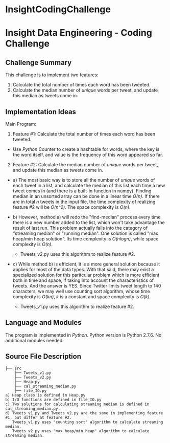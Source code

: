 # InsightCodingChallenge
Insight Data Engineering - Coding Challenge
===========================================================
## Challenge Summary

This challenge is to implement two features:

1. Calculate the total number of times each word has been tweeted.
2. Calculate the median number of *unique* words per tweet, and update this median as tweets come in.

## Implementation Ideas

Main Program:

1) Feature #1: Calculate the total number of times each word has been tweeted.

- Use _Python_ Counter to create a hashtable for words, where the key is the word itself, and value is the
frequency of this word appeared so far.
    
2) Feature #2: Calculate the median number of *unique* words per tweet, and update this median as tweets come in.

- a) The most basic way is to store all the number of *unique* words of each tweet in a list, and calculate the median of this list each time a new tweet comes in (and there is a built-in function in numpy). Finding median in an unsorted array can be done in a linear time *O(n)*. If there are in total *n* tweets in the input file, the time complexity of realizing feature #2 will be *O(n^2)*. The space complexity is *O(n)*.
    
- b) However, method a) will redo the "find-median" process every time there is a new number added to the list, which won't take advantage the result of last run. This problem actually falls into the category of "streaming median" or "running median". One solution is called "max heap/min heap solution". Its time complexity is *O(nlogn)*, while space complexity is *O(n)*.

	- Tweets_v2.py uses this algorithm to realize feature #2. 
    
- c) While method b) is efficient, it is a more general solution because it applies for most of the data types. With that said, there may exist a specialized solution for this paritcular problem which is more efficient both in time and space, if taking into account the characteristics of tweets. And the answer is YES. Since Twitter limits tweet length to 140 characters, we may well use counting sort algorithm, whose time complexity is *O(kn)*, *k* is a constant and space complexity is *O(k)*. 

	- Tweets_v1.py uses this algorithm to realize feature #2. 

## Language and Modules
The program is implemented in _Python_. Python version is Python 2.7.6. No additional modules needed.

## Source File Description
	├── src 
	    ├── Tweets_v1.py 
        ├── Tweets_v2.py 
        ├── Heap.py
        ├── cal_streaming_median.py
        ├── file_IO.py
    a) Heap class is defined in Heap.py
    b) I/O functions are defined in file_IO.py
    c) Two solutions for calculating streaming median is defined in cal_streaming_median.py.
    d) Tweets_v1.py and Tweets_v2.py are the same in implementing feature #1, but differ at feature #2.
       Tweets_v1.py uses "counting sort" algorithm to calculate streaming median.
       Tweets_v2.py uses "max heap/min heap" algorithm to calculate streaming median.
